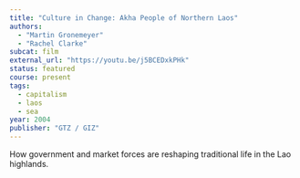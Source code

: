 ```yaml
---
title: "Culture in Change: Akha People of Northern Laos"
authors:
  - "Martin Gronemeyer"
  - "Rachel Clarke"
subcat: film
external_url: "https://youtu.be/j5BCEDxkPHk"
status: featured
course: present
tags:
  - capitalism
  - laos
  - sea
year: 2004
publisher: "GTZ / GIZ"
---
```


How government and market forces are reshaping traditional life in the Lao highlands.
